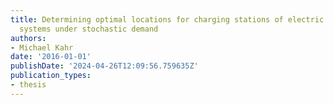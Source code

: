 ```yaml
---
title: Determining optimal locations for charging stations of electric car-sharing
  systems under stochastic demand
authors:
- Michael Kahr
date: '2016-01-01'
publishDate: '2024-04-26T12:09:56.759635Z'
publication_types:
- thesis
---
```

